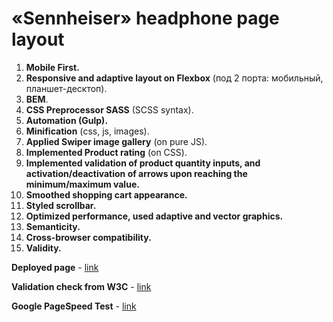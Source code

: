 # «Sennheiser» headphone page layout

1. **Mobile First.**
2. **Responsive and adaptive layout on Flexbox** (под 2 порта: мобильный, планшет-десктоп).
3. **BEM**.
4. **CSS Preprocessor SASS** (SCSS syntax).
5. **Automation (Gulp).**
6. **Minification** (сss, js, images).
6. **Applied Swiper image gallery** (on pure JS).
6. **Implemented Product rating** (on CSS).
7. **Implemented validation of product quantity inputs, and activation/deactivation of arrows upon reaching the minimum/maximum value.**
7. **Smoothed shopping cart appearance.**
7. **Styled scrollbar.**
11. **Optimized performance, used adaptive and vector graphics.**
3. **Semanticity.**
10. **Cross-browser compatibility.**
11. **Validity.**


**Deployed page** - [link](https://alexfuturist.github.io/test-sennheiser/)

**Validation check from W3C**  - [link](https://validator.w3.org/nu/?doc=https%3A%2F%2Falexfuturist.github.io%2Ftest-sennheiser%2F)

**Google PageSpeed Test**  - [link](https://developers.google.com/speed/pagespeed/insights/?hl=uk&url=https%3A%2F%2Falexfuturist.github.io%2Ftest-sennheiser%2F&tab=desktop)
